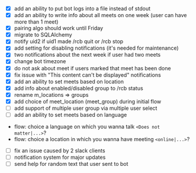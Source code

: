- [x] add an ability to put bot logs into a file instead of stdout
- [x] add an ability to write info about all meets on one week (user can have more than 1 meet)
- [x] pairing algo should work until Friday
- [x] migrate to SQLAlchemy
- [x] notify uid2 if uid1 made /rcb quit or /rcb stop
- [x] add setting for disabling notifications (it's needed for maintenance)
- [x] two notifications about the next week if user had two meets
- [x] change bot timezone
- [x] do not ask about meet if users marked that meet has been done
- [x] fix issue with "This content can't be displayed" notifications
- [x] add an ability to set meets based on location
- [x] add info about enabled/disabled group to /rcb status
- [x] rename m_locations => groups
- [x] add choice of meet_location (meet_group) during initial flow
- [ ] add support of multiple user group via multiple user select
- [ ] add an ability to set meets based on language
* flow: choice a language on which you wanna talk `<Does not matter|...>`?
* flow: choice a location in which you wanna have meeting `<online|...>`?
- [ ] fix an issue caused by 2 slack clients
- [ ] notification system for major updates
- [ ] send help for random text that user sent to bot
